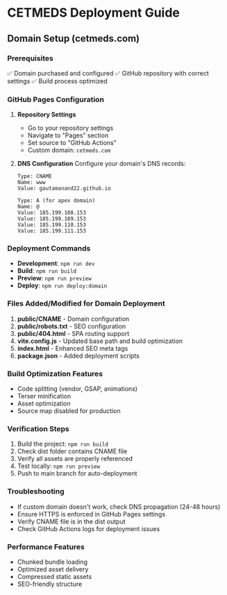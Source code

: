 # CETMEDS Deployment Guide

## Domain Setup (cetmeds.com)

### Prerequisites
✅ Domain purchased and configured
✅ GitHub repository with correct settings
✅ Build process optimized

### GitHub Pages Configuration

1. **Repository Settings**
   - Go to your repository settings
   - Navigate to "Pages" section
   - Set source to "GitHub Actions"
   - Custom domain: `cetmeds.com`

2. **DNS Configuration**
   Configure your domain's DNS records:
   ```
   Type: CNAME
   Name: www
   Value: gautamanand22.github.io
   
   Type: A (for apex domain)
   Name: @
   Value: 185.199.108.153
   Value: 185.199.109.153
   Value: 185.199.110.153
   Value: 185.199.111.153
   ```

### Deployment Commands

- **Development**: `npm run dev`
- **Build**: `npm run build`
- **Preview**: `npm run preview`
- **Deploy**: `npm run deploy:domain`

### Files Added/Modified for Domain Deployment

1. **public/CNAME** - Domain configuration
2. **public/robots.txt** - SEO configuration
3. **public/404.html** - SPA routing support
4. **vite.config.js** - Updated base path and build optimization
5. **index.html** - Enhanced SEO meta tags
6. **package.json** - Added deployment scripts

### Build Optimization Features

- Code splitting (vendor, GSAP, animations)
- Terser minification
- Asset optimization
- Source map disabled for production

### Verification Steps

1. Build the project: `npm run build`
2. Check dist folder contains CNAME file
3. Verify all assets are properly referenced
4. Test locally: `npm run preview`
5. Push to main branch for auto-deployment

### Troubleshooting

- If custom domain doesn't work, check DNS propagation (24-48 hours)
- Ensure HTTPS is enforced in GitHub Pages settings
- Verify CNAME file is in the dist output
- Check GitHub Actions logs for deployment issues

### Performance Features

- Chunked bundle loading
- Optimized asset delivery
- Compressed static assets
- SEO-friendly structure
